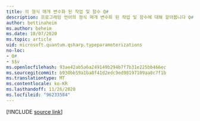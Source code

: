 ```yaml
---
title: 의 형식 매개 변수화 된 작업 및 함수 Q#
description: 프로그래밍 언어의 형식 매개 변수화 된 작업 및 함수에 대해 알아봅니다 Q# .
author: bettinaheim
ms.author: beheim
ms.date: 10/07/2020
ms.topic: article
uid: microsoft.quantum.qsharp.typeparameterizations
no-loc:
- Q#
- $$v
ms.openlocfilehash: 93ae42ab5a6a249149b294b7f7b31e225bb466ec
ms.sourcegitcommit: b930bb59a1ba8f41d2edc9ed98197109aa8c7f1b
ms.translationtype: MT
ms.contentlocale: ko-KR
ms.lasthandoff: 11/26/2020
ms.locfileid: "96233584"
---
```

<!---
# Type parameterization in Q#
-->

[!INCLUDE [source link](~/includes/qsharp-language/Specifications/Language/4_TypeSystem/TypeParameterizations.md)]

